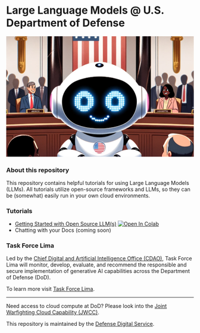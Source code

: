 # Large Language Models @ U.S. Department of Defense

<img src="LLM_USGOVT.png" >

### About this repository

This repository contains helpful tutorials for using Large Language Models (LLMs). All tutorials utilize open-source frameworks and LLMs, so they can be (somewhat) easily run in your own cloud environments.

### Tutorials

- [Getting Started with Open Source LLM(s)](./tutorials/Open_Source_LLMs_Getting_Started.ipynb) [![Open In Colab](https://colab.research.google.com/assets/colab-badge.svg)](https://githubtocolab.com/deptofdefense/LLMs-at-DoD/blob/main/tutorials/Open_Source_LLMs_Getting_Started.ipynb)
- Chatting with your Docs (coming soon)

### Task Force Lima

Led by the [Chief Digital and Artificial Intelligence Office (CDAO)](https://www.ai.mil/), Task Force Lima will monitor, develop, evaluate, and recommend the responsible and secure implementation of generative AI capabilities across the Department of Defense (DoD).

To learn more visit [Task Force Lima](https://www.dds.mil/taskforcelima).

---

Need access to cloud compute at DoD? Please look into the [Joint Warfighting Cloud Capability (JWCC)](https://www.defense.gov/News/Releases/Release/Article/3239378/department-of-defense-announces-joint-warfighting-cloud-capability-procurement/).

This repository is maintained by the [Defense Digital Service](https://www.dds.mil/).
